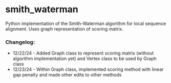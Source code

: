 # smith_waterman
Python implementation of the Smith-Waterman algorithm for local sequence alignment. Uses graph representation of scoring matrix.

### Changelog:
- 12/22/24 - Added Graph class to represent scoring matrix (without algorithm implementation yet) and Vertex class to be used by Graph class
- 12/23/24 - Within Graph class, implemented scoring method with linear gap penalty and made other edits to other methods  
